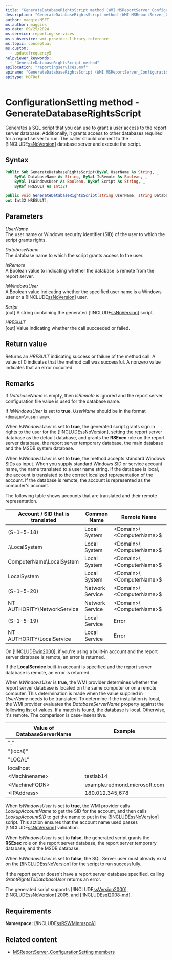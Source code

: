 ```yaml
---
title: "GenerateDatabaseRightsScript method (WMI MSReportServer_ConfigurationSetting)"
description: "GenerateDatabaseRightsScript method (WMI MSReportServer_ConfigurationSetting)"
author: maggiesMSFT
ms.author: maggies
ms.date: 09/25/2024
ms.service: reporting-services
ms.subservice: wmi-provider-library-reference
ms.topic: conceptual
ms.custom:
  - updatefrequency5
helpviewer_keywords:
  - "GenerateDatabaseRightsScript method"
apilocation: "reportingservices.mof"
apiname: "GenerateDatabaseRightsScript (WMI MSReportServer_ConfigurationSetting Class)"
apitype: MOFDef
---
```

# ConfigurationSetting method - GenerateDatabaseRightsScript
  Generates a SQL script that you can use to grant a user access to the report server database. Additionally, it grants access to other databases required for a report server to run. The caller should connect to the [!INCLUDE[ssNoVersion](../../includes/ssnoversion-md.md)] database server and execute the script.  
  
## Syntax  
  
```vb  
Public Sub GenerateDatabaseRightsScript(ByVal UserName As String, _  
    ByVal DatabaseName As String, ByVal IsRemote As Boolean, _  
    ByVal IsWindowsUser As Boolean, ByRef Script As String, _  
    ByRef HRESULT As Int32)  
```  
  
```csharp  
public void GenerateDatabaseRightsScript(string UserName, string DatabaseName, bool IsRemote, bool IsWindowsUser, out string Script,   
out Int32 HRESULT);  
```  
  
## Parameters  
 *UserName*  
 The user name or Windows security identifier (SID) of the user to which the script grants rights.  
  
 *DatabaseName*  
 The database name to which the script grants access to the user.  
  
 *IsRemote*  
 A Boolean value to indicating whether the database is remote from the report server.  
  
 *IsWindowsUser*  
 A Boolean value indicating whether the specified user name is a Windows user or a [!INCLUDE[ssNoVersion](../../includes/ssnoversion-md.md)] user.  
  
 *Script*  
 [out] A string containing the generated [!INCLUDE[ssNoVersion](../../includes/ssnoversion-md.md)] script.  
  
 *HRESULT*  
 [out] Value indicating whether the call succeeded or failed.  
  
## Return value  
 Returns an *HRESULT* indicating success or failure of the method call. A value of 0 indicates that the method call was successful. A nonzero value indicates that an error occurred.  
  
## Remarks  
 If *DatabaseName* is empty, then *IsRemote* is ignored and the report server configuration file value is used for the database name.  
  
 If *IsWindowsUser* is set to **true**, *UserName* should be in the format `<domain>\<username>`.  
  
 When *IsWindowsUser* is set to **true**, the generated script grants sign in rights to the user for the [!INCLUDE[ssNoVersion](../../includes/ssnoversion-md.md)], setting the report server database as the default database, and grants the **RSExec** role on the report server database, the report server temporary database, the main database and the MSDB system database.  
  
 When *IsWindowsUser* is set to **true**, the method accepts standard Windows SIDs as input. When you supply standard Windows SID or service account name, the name translated to a user name string. If the database is local, the account is translated to the correct localized representation of the account. If the database is remote, the account is represented as the computer's account.  
  
 The following table shows accounts that are translated and their remote representation.  
  
|Account / SID that is translated|Common Name|Remote Name|  
|---------------------------------------|-----------------|-----------------|  
|(S-1-5-18)|Local System|\<Domain>\\<ComputerName\>$|  
|.\LocalSystem|Local System|\<Domain>\\<ComputerName\>$|  
|ComputerName\LocalSystem|Local System|\<Domain>\\<ComputerName\>$|  
|LocalSystem|Local System|\<Domain>\\<ComputerName\>$|  
|(S-1-5-20)|Network Service|\<Domain>\\<ComputerName\>$|  
|NT AUTHORITY\NetworkService|Network Service|\<Domain>\\<ComputerName\>$|  
|(S-1-5-19)|Local Service|Error|  
|NT AUTHORITY\LocalService|Local Service|Error|  
  
 On [!INCLUDE[win2000](../../includes/win2000-md.md)], if you're using a built-in account and the report server database is remote, an error is returned.  
  
 If the **LocalService** built-in account is specified and the report server database is remote, an error is returned.  
  
 
When *IsWindowsUser* is **true**, the WMI provider determines whether the report server database is located on the same computer or on a remote computer. This determination is made when the value supplied in *UserName* needs to be translated. To determine if the installation is local, the WMI provider evaluates the *DatabaseServerName* property against the following list of values. If a match is found, the database is local. Otherwise, it's remote. The comparison is case-insensitive.  
  
|Value of DatabaseServerName|Example|  
|---------------------------------|-------------|  
|"."||  
|"(local)"||  
|"LOCAL"||  
|localhost||  
|\<Machinename>|testlab14|  
|\<MachineFQDN>|example.redmond.microsoft.com|  
|\<IPAddress>|180.012.345,678|  
  
 When *IsWindowsUser* is set to **true**, the WMI provider calls *LookupAccountName* to get the SID for the account, and then calls *LookupAccountSID* to get the name to put in the [!INCLUDE[ssNoVersion](../../includes/ssnoversion-md.md)] script. This action ensures that the account name used passes [!INCLUDE[ssNoVersion](../../includes/ssnoversion-md.md)] validation.  
  
 When *IsWindowsUser* is set to **false**, the generated script grants the **RSExec** role on the report server database, the report server temporary database, and the MSDB database.  
  
 When *IsWindowsUser* is set to **false**, the SQL Server user must already exist on the [!INCLUDE[ssNoVersion](../../includes/ssnoversion-md.md)] for the script to run successfully.  
  
 If the report server doesn't have a report server database specified, calling *GrantRightsToDatabaseUser* returns an error.  
  
 The generated script supports [!INCLUDE[ssVersion2000](../../includes/ssversion2000-md.md)], [!INCLUDE[ssNoVersion](../../includes/ssnoversion-md.md)] 2005, and [!INCLUDE[sql2008-md](../../includes/sql2008-md.md)].  
  
## Requirements  
 **Namespace:** [!INCLUDE[ssRSWMInmspcA](../../includes/ssrswminmspca-md.md)]  
  
## Related content

- [MSReportServer_ConfigurationSetting members](../../reporting-services/wmi-provider-library-reference/msreportserver-configurationsetting-members.md)
